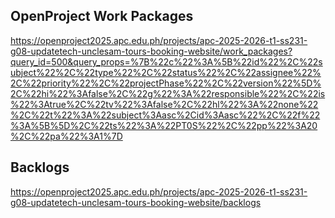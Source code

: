 
## OpenProject Work Packages
https://openproject2025.apc.edu.ph/projects/apc-2025-2026-t1-ss231-g08-updatetech-unclesam-tours-booking-website/work_packages?query_id=500&query_props=%7B%22c%22%3A%5B%22id%22%2C%22subject%22%2C%22type%22%2C%22status%22%2C%22assignee%22%2C%22priority%22%2C%22projectPhase%22%2C%22version%22%5D%2C%22hi%22%3Afalse%2C%22g%22%3A%22responsible%22%2C%22is%22%3Atrue%2C%22tv%22%3Afalse%2C%22hl%22%3A%22none%22%2C%22t%22%3A%22subject%3Aasc%2Cid%3Aasc%22%2C%22f%22%3A%5B%5D%2C%22ts%22%3A%22PT0S%22%2C%22pp%22%3A20%2C%22pa%22%3A1%7D 

## Backlogs
https://openproject2025.apc.edu.ph/projects/apc-2025-2026-t1-ss231-g08-updatetech-unclesam-tours-booking-website/backlogs
